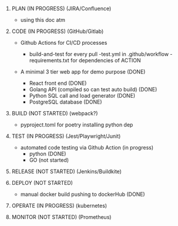 1. PLAN (IN PROGRESS)
    (JIRA/Confluence)
    - using this doc atm

2. CODE (IN PROGRESS)
    (GitHub/Gitlab)
    - Github Actions for CI/CD processes 
        - build-and-test for every pull
            -test.yml in .github/workflow
            -requirements.txt for dependencies of ACTION

    - A minimal 3 tier web app for demo purpose (DONE)
        - React front end (DONE)
        - Golang API (compiled so can test auto build) (DONE)
        - Python SQL call and load generator (DONE)
        - PostgreSQL database (DONE)

3. BUILD (NOT STARTED)
    (webpack?)
    - pyproject.toml for poetry installing python dep

4. TEST (IN PROGRESS)
    (Jest/Playwright/Junit)
    - automated code testing via Github Action (in progress)
        - python (DONE)
        - GO (not started)

5. RELEASE (NOT STARTED)
    (Jenkins/Buildkite)

6. DEPLOY (NOT STARTED)
    - manual docker build pushing to dockerHub (DONE)

7. OPERATE (IN PROGRESS)
    (kubernetes)

8. MONITOR (NOT STARTED)
    (Prometheus)